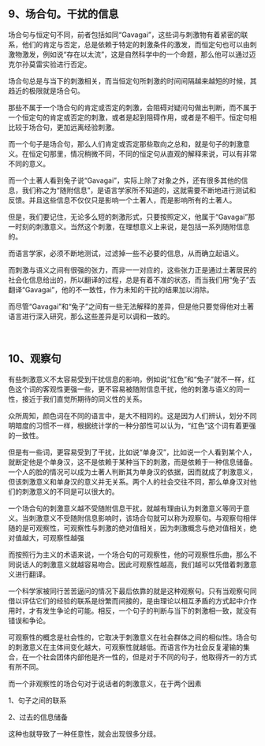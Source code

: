 <h2>9、场合句。干扰的信息</h2><p data-pid="_Rrsv538">场合句与恒定句不同，前者包括如同“Gavagai”，这些词与刺激物有着紧密的联系，他们的肯定与否定，总是依赖于特定的刺激条件的激发，而恒定句也可以由刺激物激发，例如说“存在以太流”，这是自然科学中的一个命题，那么他可以通过迈克尔孙莫雷实验进行否定。</p><p data-pid="0pS-X5LC">场合句总是与当下的刺激相关，而当恒定句所刺激的时间间隔越来越短的时候，其趋近的极限就是场合句。</p><p data-pid="XjOaBfaw">那些不属于一个场合句的肯定或否定的刺激，会阻碍对疑问句做出判断，而不属于一个恒定句的肯定或否定的刺激，或者是起到阻碍作用，或者是不相干。恒定句相比较于场合句，更加远离经验刺激。</p><p data-pid="fq1-308r">而一个句子是场合句，那么人们肯定或否定那些取向之总和，就是句子的刺激意义。在恒定句那里，情况稍微不同，不同的恒定句从直观的解释来说，可以有非常不同的意义。</p><p data-pid="rpCI8ZdX">而一个土著人看到兔子说“Gavagai”，实际上除了对象之外，还有很多其他的信息，我们称之为“随附信息”，是语言学家所不知道的，这就需要不断地进行测试和反馈。并且这些信息不仅仅只是影响一个土著人，而是影响所有的土著人。</p><p data-pid="EiQEcwxI">但是，我们要记住，无论多么短的刺激形式，只要按照定义，他属于“Gavagai”那一时刻的刺激意义。当然这个刺激，在理想意义上来说，是包括一系列随附信息的。</p><p data-pid="pcUEJEpg">而语言学家，必须不断地测试，过滤掉一些不必要的信息，从而确立起语义。</p><p data-pid="U_XXKA0c">而刺激与语义之间有很强的张力，而非一一对应的，这些张力正是通过土著居民的社会化信息给出的，所以翻译的过程，总是有着不准的状态，而当我们用“兔子”去翻译“Gavagai”，他的不一致性，作为未知的干扰的结果加以消除。</p><p data-pid="LZXqN1jl">而尽管“Gavagai”和“兔子”之间有一些无法解释的差异，但是他只要觉得他对土著语言进行深入研究，那么这些差异是可以调和一致的。</p><p><br></p><h2>10、观察句</h2><p data-pid="ggivvfPx">有些刺激意义不太容易受到干扰信息的影响，例如说“红色”和“兔子”就不一样，红色这个词的客观性更强一些，更不容易被随附信息干扰，他的刺激与语义的同一性，接近于我们直觉所期待的同义性的关系。</p><p data-pid="43aQx2OV">众所周知，颜色词在不同的语言中，是大不相同的。这是因为人们辨认，划分不同明暗度的习惯不一样，根据统计学的一种分部性可以认为，“红色”这个词有着更强的一致性。</p><p data-pid="kzBCMSAK">但是有一些词，更容易受到了干扰，比如说“单身汉”，比如说一个人看到某个人，就断定他是个单身汉，这不是依赖于某种当下的刺激，而是依赖于一种信息储备。一个人的脸的情况可以成为土著人判断其为单身汉的依据，因而就成了刺激意义，但该刺激意义和单身汉的意义并无关系。两个人的社会交往不同，那么单身汉对他们的刺激意义的不同是可以很大的。</p><p data-pid="igp6Nlxj">一个场合句的刺激意义越不受随附信息干扰，就越有理由认为刺激意义等同于意义。当刺激意义不受随附信息影响时，该场合句就可以称为观察句。与观察句相伴随的是可观察性，可观察性与刺激的绝对值相关，因为刺激概念与绝对值相关，绝对值越大，可观察性越强</p><p data-pid="NBIBqghF">而按照行为主义的术语来说，一个场合句的可观察性，他的可观察性乐曲，那么不同说话人的刺激意义就越容易吻合。因此可观察性越高，我们越可以凭借着刺激意义进行翻译。</p><p data-pid="ZCRhY2Kn">一个科学家被同行苦苦逼问的情况下最后依靠的就是这种观察句。只有当观察句同借以评估它们的经验的联系是纷繁而间接的，是由理论以相互矛盾的方式起中介作用时，才有发生争论的可能。相反，一个句子的判断与当下的刺激相一致，就没有错误和争论。</p><p data-pid="0BTgVsuW">可观察性的概念是社会性的，它取决于刺激意义在社会群体之间的相似性。场合句的刺激意义在主体间变化越大，可观察性就越低。而语言作为社会反复灌输的集合，在一个社会团体内部他是齐一性的，但是对于不同的句子，他取得齐一的方式有所不同。</p><p data-pid="Qze_Mr4u">而一个非观察性的场合句对于说话者的刺激意义，在于两个因素</p><p data-pid="ABtXbIlR">1、句子之间的联系</p><p data-pid="NcxcJWIB">2、过去的信息储备</p><p data-pid="AMHLiQu5">这种也就导致了一种任意性，就会出现很多分歧。</p><p></p>